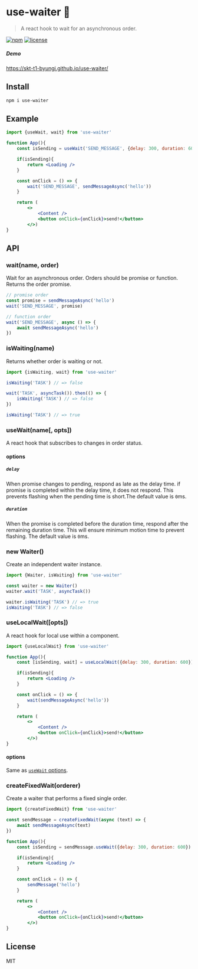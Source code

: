 # use-waiter 🤵
> A react hook to wait for an asynchronous order.

[![npm](https://flat.badgen.net/npm/v/use-waiter)](https://www.npmjs.com/package/use-waiter)
[![license](https://flat.badgen.net/github/license/skt-t1-byungi/use-waiter)](https://github.com/skt-t1-byungi/use-waiter/blob/master/LICENSE)

##### Demo
https://skt-t1-byungi.github.io/use-waiter/

## Install
```sh
npm i use-waiter
```

## Example
```jsx
import {useWait, wait} from 'use-waiter'

function App(){
    const isSending = useWait('SEND_MESSAGE', {delay: 300, duration: 600})

    if(isSending){
        return <Loading />
    }

    const onClick = () => {
        wait('SEND_MESSAGE', sendMessageAsync('hello'))
    }

    return (
        <>
            <Content />
            <button onClick={onClick}>send!</button>
        </>)
}
```

## API
### wait(name, order)
Wait for an asynchronous order. Orders should be promise or function. Returns the order promise.

```js
// promise order
const promise = sendMessageAsync('hello')
wait('SEND_MESSAGE', promise)

// function order
wait('SEND_MESSAGE', async () => {
    await sendMessageAsync('hello')
})
```

### isWaiting(name)
Returns whether order is waiting or not.
```js
import {isWaiting, wait} from 'use-waiter'

isWaiting('TASK') // => false

wait('TASK', asyncTask()).then(() => {
    isWaiting('TASK') // => false
})

isWaiting('TASK') // => true
```

### useWait(name[, opts])
A react hook that subscribes to changes in order status.

#### options
##### `delay`
When promise changes to pending, respond as late as the delay time. if promise is completed within the delay time, it does not respond. This prevents flashing when the pending time is short.The default value is `0`ms.

##### `duration`
When the promise is completed before the duration time, respond after the remaining duration time. This will ensure minimum motion time to prevent flashing. The default value is `0`ms.

### new Waiter()
Create an independent waiter instance.
```js
import {Waiter, isWaiting} from 'use-waiter'

const waiter = new Waiter()
waiter.wait('TASK', asyncTask())

waiter.isWaiting('TASK') // => true
isWaiting('TASK') // => false
```

### useLocalWait([opts])
A react hook for local use within a component.

```jsx
import {useLocalWait} from 'use-waiter'

function App(){
    const [isSending, wait] = useLocalWait({delay: 300, duration: 600})

    if(isSending){
        return <Loading />
    }

    const onClick = () => {
        wait(sendMessageAsync('hello'))
    }

    return (
        <>
            <Content />
            <button onClick={onClick}>send!</button>
        </>)
}
```

#### options
Same as [`useWait` options](#options).

### createFixedWait(orderer)
Create a waiter that performs a fixed single order.

```jsx
import {createFixedWait} from 'use-waiter'

const sendMessage = createFixedWait(async (text) => {
    await sendMessageAsync(text)
})

function App(){
    const isSending = sendMessage.useWait({delay: 300, duration: 600})

    if(isSending){
        return <Loading />
    }

    const onClick = () => {
        sendMessage('hello')
    }

    return (
        <>
            <Content />
            <button onClick={onClick}>send!</button>
        </>)
}
```

## License
MIT
